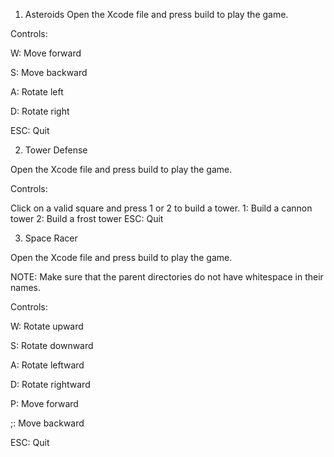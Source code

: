 1. Asteroids
Open the Xcode file and press build to play the game.

Controls:

W: Move forward

S: Move backward

A: Rotate left

D: Rotate right

ESC: Quit

2. Tower Defense

Open the Xcode file and press build to play the game.

Controls:

Click on a valid square and press 1 or 2 to build a tower.
1: Build a cannon tower
2: Build a frost tower
ESC: Quit

3. Space Racer

Open the Xcode file and press build to play the game.

NOTE: Make sure that the parent directories do not have whitespace in their names.

Controls:

W: Rotate upward

S: Rotate downward

A: Rotate leftward

D: Rotate rightward

P: Move forward

;: Move backward

ESC: Quit
